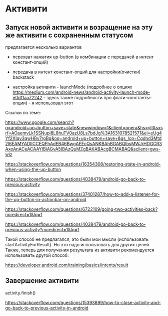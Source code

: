 # Активити

## Запуск новой активити и возращение на эту же активити с сохраненным статусом

предлагается несколько вариантов

- перехват нажатия up-button (в комбинации с передачей в интент констант-опций)

- передача в интент констант-опций для настройки(очистки) backstack

- настройка активити - launchMode (подробнее о опциях https://medium.com/android-news/android-activity-launch-mode-e0df1aa72242 - здесь также подробности про флаги-константы-опции) - я использовал этот

Ссылки по теме:

https://www.google.com/search?q=android+up+button+save+state&newwindow=1&client=opera&hs=ylt&sxsrf=AOaemvLk1SSNupi8L8huTV0azU8Ls7bdJg%3A1631078521571&ei=eUg4Yf2XIqv3qwHBv7rgBg&oq=android+up+button+save+&gs_lcp=Cgdnd3Mtd2l6EAMYADIICCEQFhAdEB46BwgAEEcQsANKBAhBGABQlbsMWJrHDGCR3AxoAnACeACAAYIBiAGvA5IBAzQuMZgBAKABAcgBCMABAQ&sclient=gws-wiz

https://stackoverflow.com/questions/16354308/restoring-state-in-android-when-using-the-up-button

https://stackoverflow.com/questions/4038479/android-go-back-to-previous-activity

https://stackoverflow.com/questions/37401287/how-to-add-a-listener-for-the-up-button-in-actionbar-on-android

https://stackoverflow.com/questions/6722109/going-two-activities-back?noredirect=1&lq=1

https://stackoverflow.com/questions/4038479/android-go-back-to-previous-activity?noredirect=1&lq=1

Такой способ не предлагался, это были мои мысли (использовать startActivityForResult). Но это надо использовать для других целей. Также, теперь для получения результата из активити рекомендуется использовать другой способ:

https://developer.android.com/training/basics/intents/result

## Завершение активити

activity.finish()

https://stackoverflow.com/questions/15393899/how-to-close-activity-and-go-back-to-previous-activity-in-android